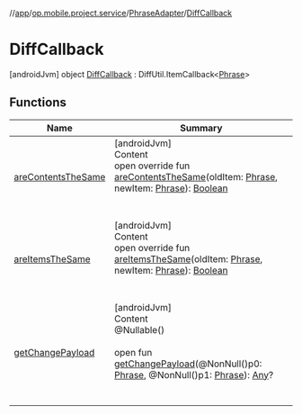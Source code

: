 //[app](../../../../index.md)/[op.mobile.project.service](../../index.md)/[PhraseAdapter](../index.md)/[DiffCallback](index.md)



# DiffCallback  
 [androidJvm] object [DiffCallback](index.md) : DiffUtil.ItemCallback<[Phrase](../../../op.mobile.project.model/-phrase/index.md)>    


## Functions  
  
|  Name |  Summary | 
|---|---|
| <a name="op.mobile.project.service/PhraseAdapter.DiffCallback/areContentsTheSame/#op.mobile.project.model.Phrase#op.mobile.project.model.Phrase/PointingToDeclaration/"></a>[areContentsTheSame](are-contents-the-same.md)| <a name="op.mobile.project.service/PhraseAdapter.DiffCallback/areContentsTheSame/#op.mobile.project.model.Phrase#op.mobile.project.model.Phrase/PointingToDeclaration/"></a>[androidJvm]  <br>Content  <br>open override fun [areContentsTheSame](are-contents-the-same.md)(oldItem: [Phrase](../../../op.mobile.project.model/-phrase/index.md), newItem: [Phrase](../../../op.mobile.project.model/-phrase/index.md)): [Boolean](https://kotlinlang.org/api/latest/jvm/stdlib/kotlin/-boolean/index.html)  <br><br><br>|
| <a name="op.mobile.project.service/PhraseAdapter.DiffCallback/areItemsTheSame/#op.mobile.project.model.Phrase#op.mobile.project.model.Phrase/PointingToDeclaration/"></a>[areItemsTheSame](are-items-the-same.md)| <a name="op.mobile.project.service/PhraseAdapter.DiffCallback/areItemsTheSame/#op.mobile.project.model.Phrase#op.mobile.project.model.Phrase/PointingToDeclaration/"></a>[androidJvm]  <br>Content  <br>open override fun [areItemsTheSame](are-items-the-same.md)(oldItem: [Phrase](../../../op.mobile.project.model/-phrase/index.md), newItem: [Phrase](../../../op.mobile.project.model/-phrase/index.md)): [Boolean](https://kotlinlang.org/api/latest/jvm/stdlib/kotlin/-boolean/index.html)  <br><br><br>|
| <a name="androidx.recyclerview.widget/DiffUtil.ItemCallback/getChangePayload/#op.mobile.project.model.Phrase#op.mobile.project.model.Phrase/PointingToDeclaration/"></a>[getChangePayload](index.md#1380785248%2FFunctions%2F-912451524)| <a name="androidx.recyclerview.widget/DiffUtil.ItemCallback/getChangePayload/#op.mobile.project.model.Phrase#op.mobile.project.model.Phrase/PointingToDeclaration/"></a>[androidJvm]  <br>Content  <br>@Nullable()  <br>  <br>open fun [getChangePayload](index.md#1380785248%2FFunctions%2F-912451524)(@NonNull()p0: [Phrase](../../../op.mobile.project.model/-phrase/index.md), @NonNull()p1: [Phrase](../../../op.mobile.project.model/-phrase/index.md)): [Any](https://kotlinlang.org/api/latest/jvm/stdlib/kotlin/-any/index.html)?  <br><br><br>|

